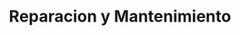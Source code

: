 ---
title: "Reparacion y Mantenimiento"
url: /oriental/reparacion-y-mantenimiento/
shop: Computer
---